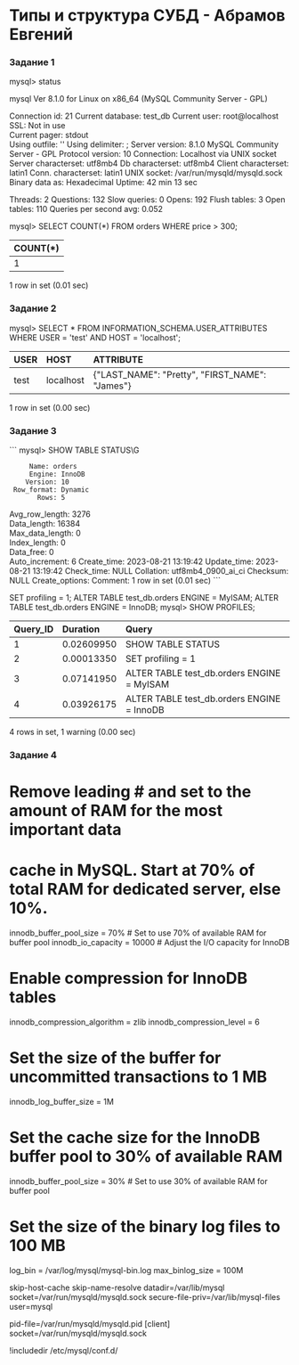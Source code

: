 # Типы и структура СУБД - Абрамов Евгений

### Задание 1

mysql> status

mysql  Ver 8.1.0 for Linux on x86_64 (MySQL Community Server - GPL)

Connection id:          21
Current database:       test_db
Current user:           root@localhost
SSL:                    Not in use    
Current pager:          stdout        
Using outfile:          ''
Using delimiter:        ;
Server version:         8.1.0 MySQL Community Server - GPL
Protocol version:       10
Connection:             Localhost via UNIX socket
Server characterset:    utf8mb4
Db     characterset:    utf8mb4
Client characterset:    latin1
Conn.  characterset:    latin1
UNIX socket:            /var/run/mysqld/mysqld.sock
Binary data as:         Hexadecimal
Uptime:                 42 min 13 sec

Threads: 2  Questions: 132  Slow queries: 0  Opens: 192  Flush tables: 3  Open tables: 110  Queries per second avg: 0.052



mysql> SELECT COUNT(*) FROM orders WHERE price > 300;

| COUNT(*) |
|:---------|
|        1 |

1 row in set (0.01 sec)

### Задание 2

mysql> SELECT * FROM INFORMATION_SCHEMA.USER_ATTRIBUTES WHERE USER = 'test' AND HOST = 'localhost';

| USER | HOST      | ATTRIBUTE                                      |
|:------|:-----------|:-----------------------------------------------|
| test | localhost | {"LAST_NAME": "Pretty", "FIRST_NAME": "James"} |

1 row in set (0.00 sec)

### Задание 3
\```
mysql> SHOW TABLE STATUS\G

         Name: orders  
         Engine: InnoDB  
        Version: 10  
     Row_format: Dynamic   
           Rows: 5  
 Avg_row_length: 3276  
    Data_length: 16384  
Max_data_length: 0  
   Index_length: 0  
      Data_free: 0  
 Auto_increment: 6
    Create_time: 2023-08-21 13:19:42
    Update_time: 2023-08-21 13:19:42
     Check_time: NULL
      Collation: utf8mb4_0900_ai_ci
       Checksum: NULL
 Create_options:
        Comment:
1 row in set (0.01 sec)
\```

SET profiling = 1;
ALTER TABLE test_db.orders ENGINE = MyISAM;
ALTER TABLE test_db.orders ENGINE = InnoDB;
mysql> SHOW PROFILES;

| Query_ID | Duration   | Query                                      |
|:---------|:-----------|:-------------------------------------------|
|        1 | 0.02609950 | SHOW TABLE STATUS                          |
|        2 | 0.00013350 | SET profiling = 1                          |
|        3 | 0.07141950 | ALTER TABLE test_db.orders ENGINE = MyISAM |
|        4 | 0.03926175 | ALTER TABLE test_db.orders ENGINE = InnoDB |

4 rows in set, 1 warning (0.00 sec)

### Задание 4

# Remove leading # and set to the amount of RAM for the most important data
# cache in MySQL. Start at 70% of total RAM for dedicated server, else 10%.
innodb_buffer_pool_size = 70%   # Set to use 70% of available RAM for buffer pool
innodb_io_capacity = 10000      # Adjust the I/O capacity for InnoDB

# Enable compression for InnoDB tables
innodb_compression_algorithm = zlib
innodb_compression_level = 6

# Set the size of the buffer for uncommitted transactions to 1 MB
innodb_log_buffer_size = 1M

# Set the cache size for the InnoDB buffer pool to 30% of available RAM
innodb_buffer_pool_size = 30%  # Set to use 30% of available RAM for buffer pool

# Set the size of the binary log files to 100 MB
log_bin = /var/log/mysql/mysql-bin.log
max_binlog_size = 100M

skip-host-cache
skip-name-resolve
datadir=/var/lib/mysql
socket=/var/run/mysqld/mysqld.sock
secure-file-priv=/var/lib/mysql-files
user=mysql

pid-file=/var/run/mysqld/mysqld.pid
[client]
socket=/var/run/mysqld/mysqld.sock

!includedir /etc/mysql/conf.d/